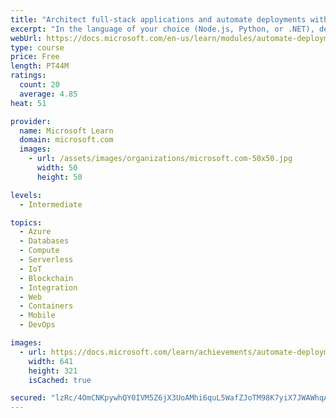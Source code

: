 ```yaml
---
title: "Architect full-stack applications and automate deployments with GitHub"
excerpt: "In the language of your choice (Node.js, Python, or .NET), deploy an end-to-end solution to solve the real-world scenario of catching the bus. You'll learn how to architect a solution that uses Azure SQL Database, Azure Functions, Azure Static Web Apps, Logic Apps, Visual Studio Code, and GitHub Actions."
webUrl: https://docs.microsoft.com/en-us/learn/modules/automate-deployments-github-actions-azure/
type: course
price: Free
length: PT44M
ratings:
  count: 20
  average: 4.85
heat: 51

provider:
  name: Microsoft Learn
  domain: microsoft.com
  images:
    - url: /assets/images/organizations/microsoft.com-50x50.jpg
      width: 50
      height: 50

levels:
  - Intermediate

topics:
  - Azure
  - Databases
  - Compute
  - Serverless
  - IoT
  - Blockchain
  - Integration
  - Web
  - Containers
  - Mobile
  - DevOps

images:
  - url: https://docs.microsoft.com/learn/achievements/automate-deployments-github-actions-azure-social.png
    width: 641
    height: 321
    isCached: true

secured: "lzRc/4OmCNKpywhQY0IVM5Z6jX3UoAMhi6quL5WafZJoTM98K7yiX7JWAWhqAu9xxS1iPwNyOw1hN8P+Cp0CUkWeFJGnSnMeIxudy5D0hPfyc40vPN8Kjjtzm6sU21VJLDKEN6wFr1woqigriKLAuBOt91PuiEK+c0+xRDm+9iTC5CkfzbhhVJ/Ch/K88kQuwP2p3U6uoDBR5X+HlwyH8bjwXpFGNEdwCvjNmn0gxMPfvPpBKaDgNWfilrNPABjrNuWNoQBsEbt73Tymusc/3WacBumbjZUP42RkoCRROF/MnmIPEk8CFsjjaVbbigrAHypgEyvawT0mjZ9pW7V+ua9ByjeFtEli4bnFeXVXo5/fC1ps/rC6bmDhM89maptT6K+KzBYejWCp+omfoGo9EivZpURl+QOVIZ40xd5A1KM=;ITav7ZFiE6+FStnnBX13Cg=="
---
```


